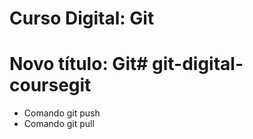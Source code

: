 # Curso Digital: Git

# Novo título: Git# git-digital-coursegit 

* Comando git push
* Comando git pull 
